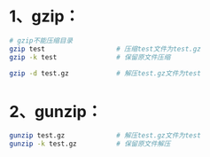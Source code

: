 # 1、gzip：

```bash
# gzip不能压缩目录
gzip test                  # 压缩test文件为test.gz
gzip -k test               # 保留原文件压缩

gzip -d test.gz            # 解压test.gz文件为test
```

# 2、gunzip：

```bash
gunzip test.gz             # 解压test.gz文件为test
gunzip -k test.gz          # 保留原文件解压
```
